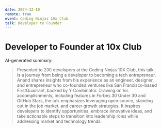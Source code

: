 ```yaml
---
date: 2024-12-10
remote: true
event: Coding Ninjas 10x Club
talk: Developer to Founder
---
```


# Developer to Founder at 10x Club

AI-generated summary:

> Presented to 200 developers at the Coding Ninjas 10X Club, this talk is a journey from being a developer to becoming a tech entrepreneur. Anand shares insights from his experience as an engineer, designer, and entrepreneur who co-founded ventures like San Francisco-based FirstQuadrant, backed by Y Combinator. Drawing on his accomplishments, including features in Forbes 30 Under 30 and GitHub Stars, the talk emphasizes leveraging open source, standing out in the job market, and career growth strategies. It inspires developers to identify opportunities, embrace innovative ideas, and take actionable steps to transition into leadership roles while addressing market and technology trends.

